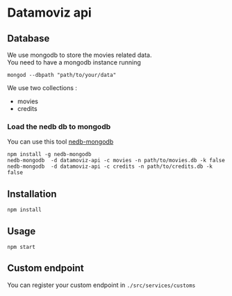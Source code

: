 # Datamoviz api

## Database
We use mongodb to store the movies related data.  
You need to have a mongodb instance running
```
mongod --dbpath "path/to/your/data"
```
We use two collections :
- movies
- credits

### Load the nedb db to mongodb
You can use this tool [nedb-mongodb](https://github.com/b3rew/nedb-mongodb)
```
npm install -g nedb-mongodb
nedb-mongodb  -d datamoviz-api -c movies -n path/to/movies.db -k false
nedb-mongodb  -d datamoviz-api -c credits -n path/to/credits.db -k false
```



## Installation
```
npm install
```

## Usage
```
npm start
```

## Custom endpoint
You can register your custom endpoint in `./src/services/customs`
